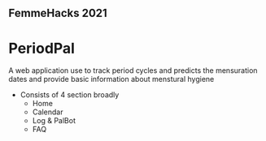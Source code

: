 ## FemmeHacks 2021 
# PeriodPal
A web application use to track period cycles and predicts the mensuration dates and provide basic information about menstural hygiene 
 * Consists of 4 section broadly 
   * Home 
   * Calendar
   * Log & PalBot
   * FAQ
